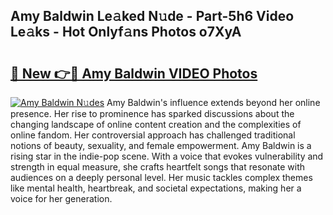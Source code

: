 ## Amy Baldwin Le𝚊ked N𝚞de - Part-5h6 Video Le𝚊ks - Hot Onlyf𝚊ns Photos o7XyA

# <h2><a href="http://ab99944.deff.icu/?id=Amy+Baldwin">🔗 New 👉🔴 Amy Baldwin VIDEO Photos</a></h2>

[![Amy Baldwin N𝚞des](https://i.imgur.com/rIISA9y.gif)](http://ab99944.deff.icu/?id=Amy+Baldwin)
Amy Baldwin's influence extends beyond her online presence. Her rise to prominence has sparked discussions about the changing landscape of online content creation and the complexities of online fandom. Her controversial approach has challenged traditional notions of beauty, sexuality, and female empowerment. Amy Baldwin is a rising star in the indie-pop scene. With a voice that evokes vulnerability and strength in equal measure, she crafts heartfelt songs that resonate with audiences on a deeply personal level. Her music tackles complex themes like mental health, heartbreak, and societal expectations, making her a voice for her generation.
